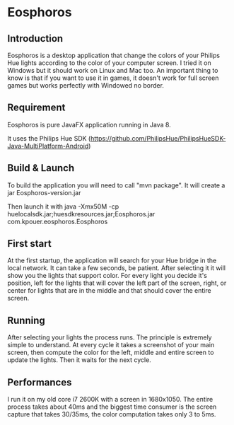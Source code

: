 # Eosphoros

## Introduction

Eosphoros is a desktop application that change the colors of your Philips Hue lights according to the color of your computer screen.
I tried it on Windows but it should work on Linux and Mac too.
An important thing to know is that if you want to use it in games, it doesn't work for full screen games but works perfectly with Windowed no border.

## Requirement

Eosphoros is pure JavaFX application running in Java 8.

It uses the Philips Hue SDK (https://github.com/PhilipsHue/PhilipsHueSDK-Java-MultiPlatform-Android)

## Build & Launch

To build the application you will need to call "mvn package".
It will create a jar Eosphoros-version.jar

Then launch it with 
java -Xmx50M -cp huelocalsdk.jar;huesdkresources.jar;Eosphoros.jar com.kpouer.eosphoros.Eosphoros

## First start

At the first startup, the application will search for your Hue bridge in the local network. It can take a few seconds, be patient.
After selecting it it will show you the lights that support color.
For every light you decide it's position, left for the lights that will cover the left part of the screen, right, or center for lights that are in the middle and that should cover the entire screen.

## Running

After selecting your lights the process runs. The principle is extremely simple to understand.
At every cycle it takes a screenshot of your main screen, then compute the color for the left, middle and entire screen to update the lights. Then it waits for the next cycle.

## Performances

I run it on my old core i7 2600K with a screen in 1680x1050. The entire process takes about 40ms and the biggest time consumer is the screen capture that takes 30/35ms, the color computation takes only 3 to 5ms.
